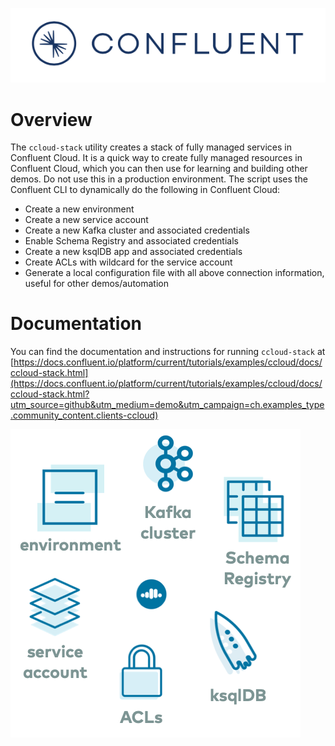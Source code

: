 ![image](../../images/confluent-logo-300-2.png)

# Overview
  
The `ccloud-stack` utility creates a stack of fully managed services in Confluent Cloud.
It is a quick way to create fully managed resources in Confluent Cloud, which you can then use for learning and building other demos.
Do not use this in a production environment.
The script uses the Confluent CLI to dynamically do the following in Confluent Cloud:

* Create a new environment
* Create a new service account
* Create a new Kafka cluster and associated credentials
* Enable Schema Registry and associated credentials
* Create a new ksqlDB app and associated credentials
* Create ACLs with wildcard for the service account
* Generate a local configuration file with all above connection information, useful for other demos/automation


# Documentation

You can find the documentation and instructions for running `ccloud-stack` at [https://docs.confluent.io/platform/current/tutorials/examples/ccloud/docs/ccloud-stack.html](https://docs.confluent.io/platform/current/tutorials/examples/ccloud/docs/ccloud-stack.html?utm_source=github&utm_medium=demo&utm_campaign=ch.examples_type.community_content.clients-ccloud)

![image](../docs/images/ccloud-stack-resources.png)
